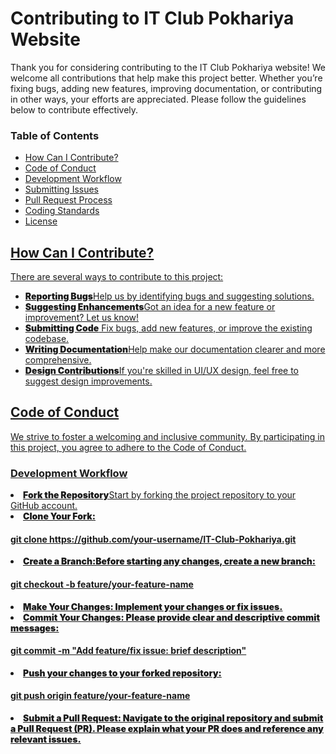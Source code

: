 <h1>Contributing to IT Club Pokhariya Website</h1>
<p>Thank you for considering contributing to the IT Club Pokhariya website! We welcome all contributions that help make this project better. Whether you’re fixing bugs, adding new features, improving documentation, or contributing in other ways, your efforts are appreciated. Please follow the guidelines below to contribute effectively.</p>
<h3>Table of Contents</h3>

<ul>
  <li><a href="#contribution">How Can I Contribute?</li>
  <li><a href="#conduct">Code of Conduct</li>
  <li><a href="">Development Workflow</li>
  <li><a href="">Submitting Issues</li>
  <li><a href="">Pull Request Process</li>
  <li><a href="">Coding Standards</li>
  <li><a href="">License</li>
</ul>


<div id="contribution">
  <h2>How Can I Contribute?</h2>
  <p>There are several ways to contribute to this project:</p>
  <ul>
    <li><span style="font-weight:900;">Reporting Bugs</span>Help us by identifying bugs and suggesting solutions.</li>
     <li><span style="font-weight:900;">Suggesting Enhancements</span>Got an idea for a new feature or improvement? Let us know!</li>
     <li><span style="font-weight:900;">Submitting Code</span> Fix bugs, add new features, or improve the existing codebase.</li>
     <li><span style="font-weight:900;">Writing Documentation</span>Help make our documentation clearer and more comprehensive.</li>
     <li><span style="font-weight:900;">Design Contributions</span>If you're skilled in UI/UX design, feel free to suggest design improvements.</li>
  </ul>
</div>
<div id="conduct">
  <h2>Code of Conduct</h2>
  <p>We strive to foster a welcoming and inclusive community. By participating in this project, you agree to adhere to the Code of Conduct.</p>
  <h3>Development Workflow
</h3>
<li><span style="font-weight:900;">Fork the Repository</span>Start by forking the project repository to your GitHub account.</li>
<li><span style="font-weight:900;">Clone Your Fork:</span><br><h4>git clone https://github.com/your-username/IT-Club-Pokhariya.git</h4></li>
<li><span style="font-weight:900;">Create a Branch:Before starting any changes, create a new branch:</span><br><h4>git checkout -b feature/your-feature-name</h4></li>
<li><span style="font-weight:900;">Make Your Changes: Implement your changes or fix issues.</span></li>
<li><span style="font-weight:900;">Commit Your Changes: Please provide clear and descriptive commit messages:</span><br><h4>git commit -m "Add feature/fix issue: brief description"</h4></li>
<li><span style="font-weight:900;">Push your changes to your forked repository:</span><br><h4>git push origin feature/your-feature-name</h4></li>
<li><span style="font-weight:900;">Submit a Pull Request: Navigate to the original repository and submit a Pull Request (PR). Please explain what your PR does and reference any relevant issues.</span></li>

  
  
</div>
